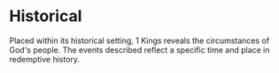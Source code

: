 # Historical

Placed within its historical setting, 1 Kings reveals the circumstances of God's people. The events described reflect a specific time and place in redemptive history.

